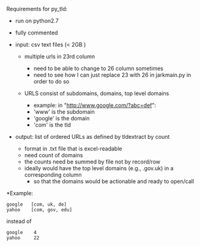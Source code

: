 Requirements for py_tld:

 - run on python2.7
 - fully commented 

 - input:  csv text files (< 2GB ) 
   - multiple urls in 23rd column 
     - need to be able to change to 26 column sometimes
     - need to see how I can just replace 23 with 26 in jarkmain.py in order to do so
 
 
   - URLS consist of subdomains, domains, top level domains
     - example: in "http://www.google.com/?abc=def":
     - 'www' is the subdomain
     - 'google' is the domain
     - 'com' is the tld
   

 - output: list of ordered URLs as defined by tldextract by count
   - format in .txt file that is excel-readable
   - need count of domains
   - the counts need be summed by file not by record/row
   * ideally would have the top level domains (e.g., .gov.uk) in a corresponding column 
     - so that the domains would be actionable and ready to open/call
     
*Example:
     
    google   [com, uk, de]  
    yahoo    [com, gov, edu]
         
instead of

    google    4
    yahoo     22




    



 
   

   